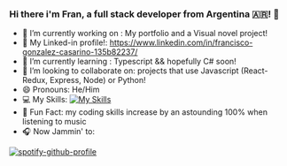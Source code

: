 ### Hi there i'm Fran, a full stack developer from Argentina 🇦🇷! 👋



- 🔭 I’m currently working on : My portfolio and a Visual novel project!
- 💼 My Linked-in profile!: https://www.linkedin.com/in/francisco-gonzalez-casarino-135b82237/
- 🌱 I’m currently learning : Typescript && hopefully C# soon!
- 👯 I’m looking to collaborate on: projects that use Javascript (React-Redux, Express, Node) or Python!  
- 😄 Pronouns: He/Him
- 💻 My Skills:
    [![My Skills](https://skillicons.dev/icons?i=js,html,css,react,redux,nodejs,express,postgres,postman,sequelize,py,sqlite,pr,ps,ai)](https://skillicons.dev)
- 🎵 Fun Fact: my coding skills increase by an astounding 100% when listening to music
- 🎧 Now Jammin' to:



[![spotify-github-profile](https://spotify-github-profile.vercel.app/api/view?uid=21iuvpbng2pvmdzi2qs7lwdbi&cover_image=true&theme=natemoo-re&show_offline=false&background_color=121212&interchange=false&bar_color=53b14f&bar_color_cover=false)](https://spotify-github-profile.vercel.app/api/view?uid=21iuvpbng2pvmdzi2qs7lwdbi&redirect=true)




